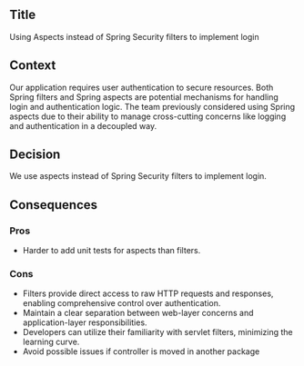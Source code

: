 ## Title
   Using Aspects instead of Spring Security filters to implement login

## Context
   Our application requires user authentication to secure resources. 
   Both Spring filters and Spring aspects are potential 
   mechanisms for handling login and authentication logic.
   The team previously considered using Spring aspects due
   to their ability to manage cross-cutting concerns like 
   logging and authentication in a decoupled way. 
   
## Decision
   We use aspects instead of Spring Security filters to implement login.

## Consequences
### Pros
+ Harder to add unit tests for aspects than filters.

### Cons
+ Filters provide direct access to raw HTTP requests and responses, enabling comprehensive control over authentication.
+ Maintain a clear separation between web-layer concerns and application-layer responsibilities.
+ Developers can utilize their familiarity with servlet filters, minimizing the learning curve.
+ Avoid possible issues if controller is moved in another package
